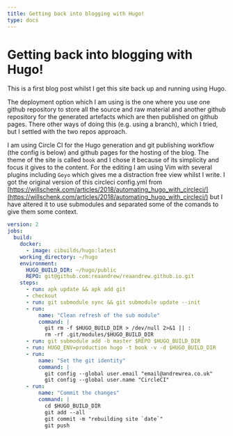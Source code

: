 ```yaml
---
title: Getting back into blogging with Hugo!
type: docs
---
```


# Getting back into blogging with Hugo!

This is a first blog post whilst I get this site back up and running using Hugo.

The deployment option which I am using is the one where you use one github repository to store all the source and raw material and another github repository for the generated artefacts which are then published on github pages.  There other ways of doing this (e.g. using a branch), which I tried, but I settled with the two repos approach.

I am using Circle CI for the Hugo generation and git publishing workflow (the config is below) and github pages for the hosting of the blog.  The theme of the site is called `book` and I chose it because of its simplicity and focus it gives to the content.  For the editing I am using Vim with several plugins including `Goyo` which gives me a distraction free view whilst I write.  I got the original version of this circleci config.yml from [https://willschenk.com/articles/2018/automating_hugo_with_circleci/](https://willschenk.com/articles/2018/automating_hugo_with_circleci/) but I have altered it to use submodules and separated some of the comands to give them some context.

```yaml
version: 2
jobs:
  build:
    docker:
      - image: cibuilds/hugo:latest
    working_directory: ~/hugo
    environment:
      HUGO_BUILD_DIR: ~/hugo/public
      REPO: git@github.com:reaandrew/reaandrew.github.io.git
    steps:
      - run: apk update && apk add git
      - checkout
      - run: git submodule sync && git submodule update --init
      - run: 
          name: "Clean refresh of the sub module"
          command: |
            git rm -f $HUGO_BUILD_DIR > /dev/null 2>&1 || :
            rm -rf .git/modules/$HUGO_BUILD_DIR
      - run: git submodule add -b master $REPO $HUGO_BUILD_DIR
      - run: HUGO_ENV=production hugo -t book -v -d $HUGO_BUILD_DIR
      - run: 
          name: "Set the git identity"
          command: |
            git config --global user.email "email@andrewrea.co.uk"
            git config --global user.name "CircleCI"
      - run: 
          name: "Commit the changes"
          command: |
            cd $HUGO_BUILD_DIR
            git add --all
            git commit -m "rebuilding site `date`"
            git push
```
